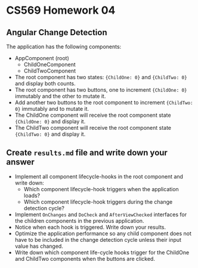 # CS569 Homework 04
## Angular Change Detection
The application has the following components:  
* AppComponent (root)
  * ChildOneComponent
  * ChildTwoComponent
* The root component has two states: `{ChildOne: 0}` and `{ChildTwo: 0}` and display both counts.
* The root component has two buttons, one to increment `{ChildOne: 0}` immutably and the other to mutate it.
* Add another two buttons to the root component to increment `{ChildTwo: 0}` immutably and to mutate it.
* The ChildOne component will receive the root component state `{ChildOne: 0}` and display it.
* The ChildTwo component will receive the root component state `{ChildTwo: 0}` and display it.
## Create `results.md` file and write down your answer
* Implement all component lifecycle-hooks in the root component and write down:
  * Which component lifecycle-hook triggers when the application loads?
  * Which component lifecycle-hook triggers during the change detection cycle?
* Implement `OnChanges` and `DoCheck` and `AfterViewChecked` interfaces for the children components in the previous application. 
* Notice when each hook is triggered. Write down your results.
* Optimize the application performance so any child component does not have to be included in the change detection cycle unless their input value has changed. 
* Write down which component life-cycle hooks trigger for the ChildOne and ChildTwo components when the buttons are clicked.
